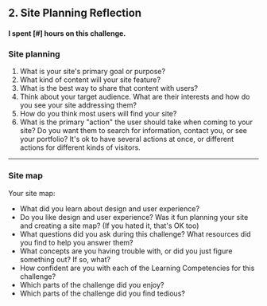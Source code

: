 ## 2. Site Planning Reflection

#### I spent [#] hours on this challenge.

### Site planning

1. What is your site's primary goal or purpose?
2. What kind of content will your site feature?
3. What is the best way to share that content with users?
4. Think about your target audience. What are their interests and how do you see your site addressing them?
5. How do you think most users will find your site?
6. What is the primary "action" the user should take when coming to your site? Do you want them to search for information, contact you, or see your portfolio? It's ok to have several actions at once, or different actions for different kinds of visitors.

***

### Site map

Your site map:

<!-- Your link to add it inline goes here-->

- What did you learn about design and user experience?
- Do you like design and user experience? Was it fun planning your site and creating a site map? (If you hated it, that's OK too)
- What questions did you ask during this challenge? What resources did you find to help you answer them?
- What concepts are you having trouble with, or did you just figure something out? If so, what?
- How confident are you with each of the Learning Competencies for this challenge?
- Which parts of the challenge did you enjoy?
- Which parts of the challenge did you find tedious?

<!-- Add your reflection here. Remove the comment markers -->

